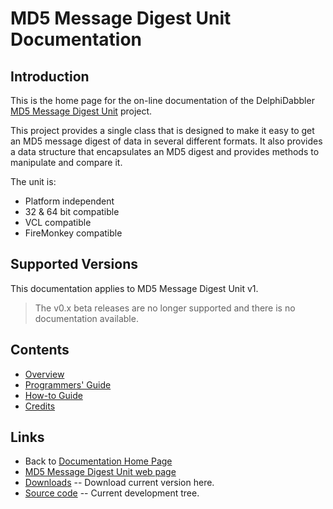 # MD5 Message Digest Unit Documentation

## Introduction

This is the home page for the on-line documentation of the DelphiDabbler [MD5 Message Digest Unit](https://delphidabbler.com/software/md5) project.

This project provides a single class that is designed to make it easy to get an MD5 message digest of data in several different formats. It also provides a data structure that encapsulates an MD5 digest and provides methods to manipulate and compare it.

The unit is:

* Platform independent
* 32 & 64 bit compatible
* VCL compatible
* FireMonkey compatible

## Supported Versions

This documentation applies to MD5 Message Digest Unit v1.

> The v0.x beta releases are no longer supported and there is no documentation available.

## Contents

* [Overview](./MD5/Overview.md)
* [Programmers' Guide](./MD5/API.md)
* [How-to Guide](./MD5/HowTo.md)
* [Credits](./MD5/Credits.md)

## Links

* Back to [Documentation Home Page](../index.md)
* [MD5 Message Digest Unit web page](https://delphidabbler.com/software/md5)
* [Downloads](https://sourceforge.net/projects/ddablib/files/md5/) -- Download current version here.
* [Source code](https://github.com/ddablib/md5) -- Current development tree.
